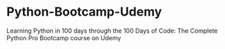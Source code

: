 # Python-Bootcamp-Udemy
Learning Python in 100 days through the 100 Days of Code: The Complete Python Pro Bootcamp course on Udemy
